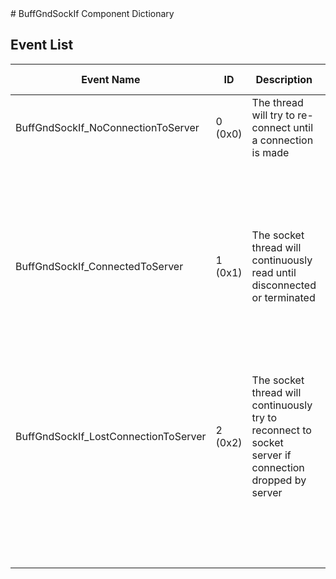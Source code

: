 <title>BuffGndSockIf Component Dictionary</title>
# BuffGndSockIf Component Dictionary



## Event List

|Event Name|ID|Description|Arg Name|Arg Type|Arg Size|Description
|---|---|---|---|---|---|---|
|BuffGndSockIf_NoConnectionToServer|0 (0x0)|The thread will try to re-connect until a connection is made| | | | |
| | | |PortNumber|U32||The port number running the socket server|    
|BuffGndSockIf_ConnectedToServer|1 (0x1)|The socket thread will continuously read until disconnected or terminated| | | | |
| | | |PortNumber|U32||The port number running the socket server|    
|BuffGndSockIf_LostConnectionToServer|2 (0x2)|The socket thread will continuously try to reconnect to socket server if connection dropped by server| | | | |
| | | |PortNumber|U32||The port number running the socket server|    
